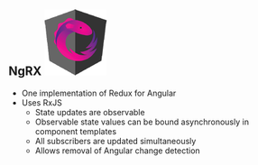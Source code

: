 ## NgRX ![alt text](images/ngrx_sm.png "NgRX") <!-- .element: class="inline-with-content" -->

- One implementation of Redux for Angular <!-- .element: class="fragment" -->
- Uses RxJS <!-- .element: class="fragment" -->
  - State updates are observable <!-- .element: class="fragment" -->
  - Observable state values can be bound asynchronously in component templates <!-- .element: class="fragment" -->
  - All subscribers are updated simultaneously <!-- .element: class="fragment" -->
  - Allows removal of Angular change detection <!-- .element: class="fragment" -->